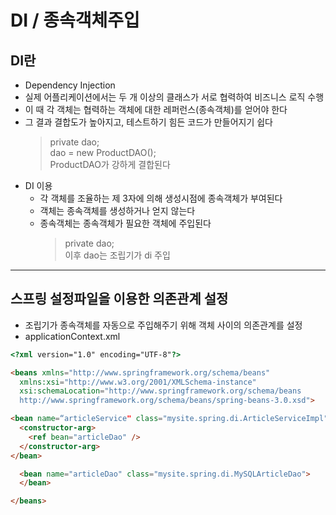 # DI / 종속객체주입
## DI란
- Dependency Injection
- 실제 어플리케이션에서는 두 개 이상의 클래스가 서로 협력하여 비즈니스 로직 수행
- 이 때 각 객체는 협력하는 객체에 대한 레퍼런스(종속객체)를 얻어야 한다
- 그 결과 결합도가 높아지고, 테스트하기 힘든 코드가 만들어지기 쉽다
  > private dao;   
  > dao = new ProductDAO();   
  > ProductDAO가 강하게 결합된다   
- DI 이용
  - 각 객체를 조율하는 제 3자에 의해 생성시점에 종속객체가 부여된다
  - 객체는 종속객체를 생성하거나 얻지 않는다
  - 종속객체는 종속객체가 필요한 객체에 주입된다  
    > private dao;   
    > 이후 dao는 조립기가 di 주입   

***
## 스프링 설정파일을 이용한 의존관계 설정
- 조립기가 종속객체를 자동으로 주입해주기 위해 객체 사이의 의존관계를 설정
- applicationContext.xml   

```html
<?xml version="1.0" encoding="UTF-8"?>

<beans xmlns="http://www.springframework.org/schema/beans"
  xmlns:xsi="http://www.w3.org/2001/XMLSchema-instance"
  xsi:schemaLocation="http://www.springframework.org/schema/beans 
  http://www.springframework.org/schema/beans/spring-beans-3.0.xsd">

<bean name=“articleService" class="mysite.spring.di.ArticleServiceImpl">
  <constructor-arg>
    <ref bean="articleDao" />
  </constructor-arg>
</bean>

  <bean name="articleDao" class="mysite.spring.di.MySQLArticleDao">
  </bean>

</beans>
```
